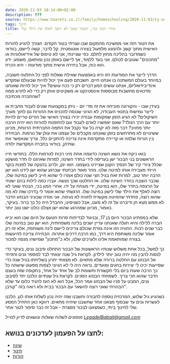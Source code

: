 ```yaml
---
date: 2020-11-03 18:14:00+02:00
description: ???
source: https://www.haaretz.co.il/family/homeschooling/2020-11-03/ty-article/.premium/0000017f-f8c1-d318-afff-fbe325550000
tags: חינוך
title: אחרי המון בכי, הבנתי שאני לא רוצה לאלף את הילד שלי
---
```


את הטור הזה אני ממשיכה מהמקום שבו עצרתי בטור הקודם: הצורך להגיע להורות האישית מתוך קשב ולהמנע מלפעול בצורה אוטומטית. קל לדבר, קשה ליישם, בוודאי כשמדובר בהליכה מחוץ לתלם. כפי שציינתי, אני לא טיפוס של אידיאולוגיות או "מתכונים" שטובים לכולם. אני בעד ללמוד, אך ליישם באופן נכון ומותאם, משמע: ידע הוא כוח, אבל בחירה אישית מתוך מודעות - היא הכרח.

הדרך לייצר את המודעות הזו היא באמצעות שאילת שאלות לפני כל החלטה חשובה, במיוחד בעולם המשתנה בו אנחנו חיים. חשבתם פעם איך יכול להיות שבעולם שמקדש אינדיבידואליזם, אנחנו עושים המון דברים רק כי ככה עושים? איך יכול להיות שאנחנו מדכאים מחשבות מבוססות אינסטינקט או משקיטים אותן רק כדי לא לחרוג ממה שהחברה מכתיבה? 

בעידן שבו - והקורונה מוכיחה את זה מדי יום - ניתן במקצועות שונים לעבוד מהבית או לייצר גמישות בתנאי העבודה, לא הגיוני שננסה להכניס את ההורות גם לתוך מערך השיקולים? לא הגיע הזמן שמקומות עבודה יכירו בצורך האישי של הורים טריים להיות יותר עם הרך הנולד? שאם יאפשרו לאדם לעבוד וגם להתפנות להורות הוא יהיה הרבה יותר מחויב? דבר מזה לא יקרה כל עוד נקבל את התמה החברתית הרווחת, מכיוון ששינויים לא מתרחשים בזמן שאנחנו מקבלים על עצמנו את עולן של נורמות. הבחירה בין הורות שלמה או קריירה מתקדמת אינה צריכה להתקיים כלל. צריך שנאפשר את שתיהן, בוודאי בחברה המקדשת ילודה.

בואו ניקח את נושא השינה כדוגמה אחת מיני רבות לנורמות הללו. בחודשי חייו הראשונים בני הבכור ישן בעריסה לידי בחדר השינה, למרות שארגנו לו חדר מושקע שכלל ציורי קיר של הנסיך הקטן שציירנו בעצמנו. הוא ינק, ולרוב בהנקה של לפנות בוקר הייתי מעבירה אותו למיטה שלנו. מהר מאוד הבחנתי שברגע שהוא ישן לידנו הוא ישן הרבה יותר טוב. למרות זאת בגיל חצי שנה כולם אמרו לי שהוא חייב לישון במיטה שלו, שכבר הוצבה בחדר השינה שלנו. אז החלטנו שכך נעשה. עברו כמה לילות בהם ישנתי על הרצפה בחדר שלו, הוא במיטה, ידי מונחת על ידו. אחרי המון בכי, הבנתי שאני לא רוצה לאלף את הילד שלי לישון במיטה שלו. הרגשתי שהוא אומר לי בדרכו שזה לא מה שהוא רוצה, פחדתי שהמיטה מקשרת לחוויה לא נעימה. אני מודה שבעיני הבנזוג הדבר לא ממש מצא חן ודיברנו על זה לא מעט, אבל כשניסינו, ההבדל היה כל כך ברור. בעיקר, כאמור, מכיוון שמהרגע שהוא ישן אצלנו כולנו ישנו טוב יותר. 

שלא במפתיע הבכור היום בן 17, ובניגוד לבדיחות סרות הטעם על היום שבו הוא יביא חברה ללילה והיא תגלה שאנחנו עדיין ישנים בלינה משפחתית, הוא ישן טוב במיטה שלו כבר שנים רבות. החוויה הזו אינה גוזרת שכולם צריכים ליישם לינה משותפת, אלא זה רק אומר שלינה משותפת היא דרך, כמו הרבה דרכים אחרות. הבחירה צריכה להיעשות בצורה שמותאמת אלינו ולערכים שלנו, ולא כ"מתכון" שמישהו מנסה למכור.

כך למשל, בכל אחת משלוש שנותיו הראשונות של הבכור התחלנו סיבוב גנים, בעיקר כדי לנסות להבין מה יהיה טוב יותר לילדון. לקראת גיל שנה יצאתי לבד למספר גנים וחזרתי אל הבנזוג עם החלטה ברורה שלא מתאים. לא מצאתי יתרון בשליחתו בגיל שנה כדי שסייעות יכינו לי יצירות בחגים ומועדים. נראה היה לי לא הגיוני לצפות מפעוט שישהה כל כך הרבה שעות ביום בלי תקשורת ותשומת לב של אחד על אחד, בתקופה שזה בעצם הדבר שהוא הכי צריך. לשמחתי הבנזוג הסכים. לקראת גיל שנתיים הלכנו יחד לסיבוב גנים, המבט על פניו של הבנזוג אמר הכל, אבל הוא לא העז להגיד כלום עד שלא הבהרתי שאני רוצה להשאר עם הבכור בבית ולא רואה בזה "קורבן".

כשהגיע גיל שלוש, המרכזית נוספה לחבורה וחשבנו שזה יהיה נכון לשלוח אותו לגן. הלכנו לעשרות גנים עד שבסוף מצאנו אחד שחשבנו שיהיה מתאים. דווקא כאן התחיל המסע שלי לחינוך ביתי, כשמצאנו לבכור מסגרת - אבל זה כבר סיפור לטור אחר.

*מוזמנים לשלוח שאלות ונושאים לדיון למייל [LegadelBabait@gmail.com](mailto:LegadelBabait@gmail.com)*

לחצו על הפעמון לעדכונים בנושא:
------------------------------

* [שינה](/ty-tag/sleep-0000017f-da29-d718-a5ff-faad6e280000)
* [חינוך](https://www.themarker.com/ty-tag/0000017f-da2f-d494-a17f-de2f87270000)
* [הורות](/ty-tag/parenthood-0000017f-da26-d938-a17f-fe2ebef50000)